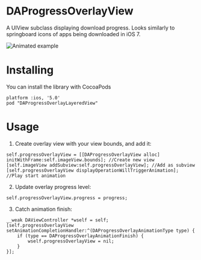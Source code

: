 DAProgressOverlayView
=====================

A UIView subclass displaying download progress. Looks similarly to springboard icons of apps being downloaded in iOS 7.

![Animated example](DAProgressExample.gif)

Installing
=====================

You can install the library with CocoaPods
```
platform :ios, '5.0'
pod "DAProgressOverlayLayeredView"
```

Usage
=====================

1) Create overlay view with your view bounds, and add it:
```
self.progressOverlayView = [[DAProgressOverlayView alloc] initWithFrame:self.imageView.bounds]; //Create new view
[self.imageView addSubview:self.progressOverlayView]; //Add as subview
[self.progressOverlayView displayOperationWillTriggerAnimation]; //Play start animation
```

2) Update overlay progress level:
```
self.progressOverlayView.progress = progress;
```

3) Catch animation finish:
```
__weak DAViewController *wself = self;
[self.progressOverlayView setAnimationCompletionHandler:^(DAProgressOverlayAnimationType type) {
    if (type == DAProgressOverlayAnimationFinish) {
        wself.progressOverlayView = nil;
    }
}];
```
